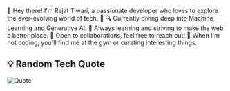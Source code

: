 👋 Hey there! I'm Rajat Tiwari, a passionate developer who loves to explore the ever-evolving world of tech. 🚀
🔍 Currently diving deep into Machine Learning and Generative AI.
🌱 Always learning and striving to make the web a better place.
🤝 Open to collaborations, feel free to reach out!
📖 When I'm not coding, you'll find me at the gym or curating interesting things.




## 💡 Random Tech Quote

![Quote](https://quotes-github-readme.vercel.app/api?type=horizontal&theme=radical)
